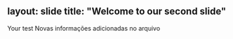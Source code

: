 layout: slide
title: "Welcome to our second slide"
----
Your test
Novas informações adicionadas no arquivo
